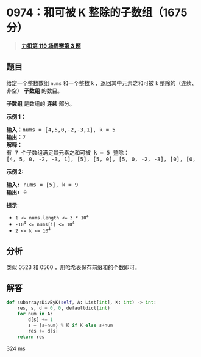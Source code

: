 # 0974：和可被 K 整除的子数组（1675 分）


> <u>**[力扣第 119 场周赛第 3 题](https://leetcode.cn/problems/subarray-sums-divisible-by-k/)**</u>

## 题目

<p>给定一个整数数组 <code>nums</code> 和一个整数 <code>k</code> ，返回其中元素之和可被 <code>k</code> 整除的（连续、非空） <strong>子数组</strong> 的数目。</p>

<p><strong>子数组</strong> 是数组的 <strong>连续</strong> 部分。</p>



<p><strong>示例 1：</strong></p>

<pre>
<strong>输入：</strong>nums = [4,5,0,-2,-3,1], k = 5
<strong>输出：</strong>7
<strong>解释：
</strong>有 7 个子数组满足其元素之和可被 k = 5 整除：
[4, 5, 0, -2, -3, 1], [5], [5, 0], [5, 0, -2, -3], [0], [0, -2, -3], [-2, -3]
</pre>

<p><strong>示例 2:</strong></p>

<pre>
<strong>输入:</strong> nums = [5], k = 9
<strong>输出:</strong> 0
</pre>



<p><strong>提示:</strong></p>

<ul>
<li><code>1 &lt;= nums.length &lt;= 3 * 10<sup>4</sup></code></li>
<li><code>-10<sup>4</sup> &lt;= nums[i] &lt;= 10<sup>4</sup></code></li>
<li><code>2 &lt;= k &lt;= 10<sup>4</sup></code></li>
</ul>


## 分析

类似 0523 和 0560 ，用哈希表保存前缀和的个数即可。


## 解答

```python
def subarraysDivByK(self, A: List[int], K: int) -> int:
	res, s, d = 0, 0, defaultdict(int)
	for num in A:
		d[s] += 1
		s = (s+num) % K if K else s+num
		res += d[s]
	return res
```

324 ms
